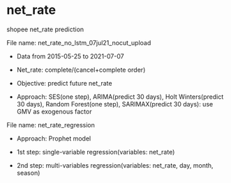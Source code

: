 # net_rate
shopee net_rate prediction

File name: net_rate_no_lstm_07jul21_nocut_upload
- Data from 2015-05-25 to 2021-07-07

- Net_rate: complete/(cancel+complete order)

- Objective: predict future net_rate

- Approach: SES(one step), ARIMA(predict 30 days), Holt Winters(predict 30 days), Random Forest(one step), SARIMAX(predict 30 days): use GMV as exogenous factor

File name: net_rate_regression
- Approach: Prophet model

- 1st step: single-variable regression(variables: net_rate)

- 2nd step: multi-variables regression(variables: net_rate, day, month, season)
